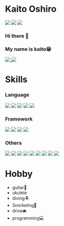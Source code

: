 # Kaito Oshiro

[![](https://img.shields.io/badge/-Portfolio-000?style=flat&logo=appveyor)](https://KaiFolio.web.app)
[![](https://img.shields.io/badge/-Twitter-000?style=flat&logo=Twitter)](https://twitter.com/Kaito14123925)
[![](https://img.shields.io/badge/-Qiita-000?style=flat&logo=Qiita)](https://qiita.com/kaito_111) 

### Hi there 👋
### My name is kaito😁

<a href="https://github.com/anuraghazra/github-readme-stats">
  <img align="top" src="https://github-readme-stats.vercel.app/api?username=kaitoohsiro&show_icons=true&theme=radical" />
</a>
<a href="https://github.com/anuraghazra/github-readme-stats">
  <img align="top" src="https://github-readme-stats.vercel.app/api/top-langs/?username=kaitoohsiro&layout=compact&langs_count=10" />
</a>

# Skills
### Language
[![](https://img.shields.io/badge/-php-000?style=flat&logo=php)](https://github.com/kaitoohsiro)
[![](https://img.shields.io/badge/-javascript-000?style=flat&logo=javascript)](https://github.com/kaitoohsiro)
[![](https://img.shields.io/badge/-python-000?style=flat&logo=python)](https://github.com/kaitoohsiro)
[![](https://img.shields.io/badge/-swift-000?style=flat&logo=swift)](https://github.com/kaitoohsiro)
[![](https://img.shields.io/badge/-go-000?style=flat&logo=go)](https://github.com/kaitoohsiro)

### Framework
[![](https://img.shields.io/badge/-Vue.js-000?style=flat&logo=Vue.js)](https://github.com/kaitoohsiro)
[![](https://img.shields.io/badge/-Nuxt.js-000?style=flat&logo=Nuxt.js)](https://github.com/kaitoohsiro)
[![](https://img.shields.io/badge/-Laravel-000?style=flat&logo=Laravel)](https://github.com/kaitoohsiro)
[![](https://img.shields.io/badge/-Django-000?style=flat&logo=Django)](https://github.com/kaitoohsiro)

### Others
[![](https://img.shields.io/badge/-html-000?style=flat&logo=html)](https://github.com/kaitoohsiro)
[![](https://img.shields.io/badge/-css-000?style=flat&logo=css)](https://github.com/kaitoohsiro)
[![](https://img.shields.io/badge/-Docker-000?style=flat&logo=Docker)](https://github.com/kaitoohsiro)
[![](https://img.shields.io/badge/-Heroku-000?style=flat&logo=Heroku)](https://github.com/kaitoohsiro)
[![](https://img.shields.io/badge/-Vagrant-000?style=flat&logo=Vagrant)](https://github.com/kaitoohsiro)
[![](https://img.shields.io/badge/-MySQL-000?style=flat&logo=MySQL)](https://github.com/kaitoohsiro)
[![](https://img.shields.io/badge/-PostgreSQL-000?style=flat&logo=PostgreSQL)](https://github.com/kaitoohsiro)
[![](https://img.shields.io/badge/-TypeScript-000?style=flat&logo=TypeScript)](https://github.com/kaitoohsiro)
[![](https://img.shields.io/badge/-Matlab-000?style=flat&logo=Matlab)](https://github.com/kaitoohsiro)

# Hobby

- guitar🎸
- ukulele
- diving🏝
- Snorkeling🤿
- drive🚘
- programming💻

<!--
**kaitoohsiro/kaitoohsiro** is a ✨ _special_ ✨ repository because its `README.md` (this file) appears on your GitHub profile.

Here are some ideas to get you started:

- 🔭 I’m currently working on ...
- 🌱 I’m currently learning ...
- 👯 I’m looking to collaborate on ...
- 🤔 I’m looking for help with ...
- 💬 Ask me about ...
- 📫 How to reach me: ...
- 😄 Pronouns: ...
- ⚡ Fun fact: ...
-->
